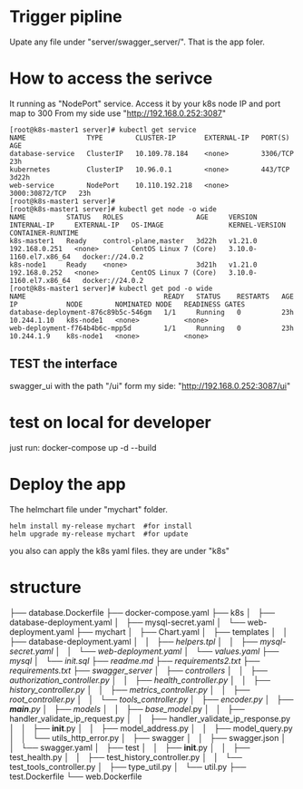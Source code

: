 # Trigger pipline
Upate any file under "server/swagger_server/".
That is the app foler.

# How to access the serivce 
It running as "NodePort" service.
Access it by your k8s node IP and port map to 300
From my side use "http://192.168.0.252:3087"
```
[root@k8s-master1 server]# kubectl get service
NAME               TYPE        CLUSTER-IP       EXTERNAL-IP   PORT(S)          AGE
database-service   ClusterIP   10.109.78.184    <none>        3306/TCP         23h
kubernetes         ClusterIP   10.96.0.1        <none>        443/TCP          3d22h
web-service        NodePort    10.110.192.218   <none>        3000:30872/TCP   23h
[root@k8s-master1 server]#
[root@k8s-master1 server]# kubectl get node -o wide
NAME          STATUS   ROLES                  AGE     VERSION   INTERNAL-IP     EXTERNAL-IP   OS-IMAGE                KERNEL-VERSION           CONTAINER-RUNTIME
k8s-master1   Ready    control-plane,master   3d22h   v1.21.0   192.168.0.251   <none>        CentOS Linux 7 (Core)   3.10.0-1160.el7.x86_64   docker://24.0.2
k8s-node1     Ready    <none>                 3d21h   v1.21.0   192.168.0.252   <none>        CentOS Linux 7 (Core)   3.10.0-1160.el7.x86_64   docker://24.0.2
[root@k8s-master1 server]# kubectl get pod -o wide
NAME                                  READY   STATUS    RESTARTS   AGE   IP            NODE        NOMINATED NODE   READINESS GATES
database-deployment-876c89b5c-546gm   1/1     Running   0          23h   10.244.1.10   k8s-node1   <none>           <none>
web-deployment-f764b4b6c-mpp5d        1/1     Running   0          23h   10.244.1.9    k8s-node1   <none>           <none>

```

## TEST the interface
swagger_ui with the path "/ui"
form my side:
"http://192.168.0.252:3087/ui"

# test on local for developer 
just run:
docker-compose up -d --build


# Deploy the app
The helmchart file under "mychart" folder.
```
helm install my-release mychart  #for install
helm upgrade my-release mychart  #for update
```
you also can apply the k8s yaml files.
they are under "k8s"


# structure
├── database.Dockerfile
├── docker-compose.yaml
├── k8s
│   ├── database-deployment.yaml
│   ├── mysql-secret.yaml
│   └── web-deployment.yaml
├── mychart
│   ├── Chart.yaml
│   ├── templates
│   │   ├── database-deployment.yaml
│   │   ├── _helpers.tpl
│   │   ├── mysql-secret.yaml
│   │   └── web-deployment.yaml
│   └── values.yaml
├── mysql
│   └── init.sql
├── readme.md
├── requirements2.txt
├── requirements.txt
├── swagger_server
│   ├── controllers
│   │   ├── authorization_controller.py
│   │   ├── health_controller.py
│   │   ├── history_controller.py
│   │   ├── metrics_controller.py
│   │   ├── root_controller.py
│   │   └── tools_controller.py
│   ├── encoder.py
│   ├── __main__.py
│   ├── models
│   │   ├── base_model_.py
│   │   ├── handler_validate_ip_request.py
│   │   ├── handler_validate_ip_response.py
│   │   ├── __init__.py
│   │   ├── model_address.py
│   │   ├── model_query.py
│   │   └── utils_http_error.py
│   ├── swagger
│   │   ├── swagger.json
│   │   └── swagger.yaml
│   ├── test
│   │   ├── __init__.py
│   │   ├── test_health.py
│   │   ├── test_history_controller.py
│   │   └── test_tools_controller.py
│   ├── type_util.py
│   └── util.py
├── test.Dockerfile
└── web.Dockerfile
